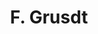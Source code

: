 ---
layout: page
title: F. Grusdt
description: Postdoc
img: 
redirect: 
importance: 1
category: former postdocs
---